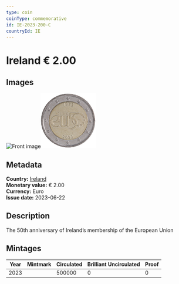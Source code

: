 ```yaml
---
type: coin
coinType: commemorative
id: IE-2023-200-C
countryId: IE
---
```


# Ireland € 2.00

## Images

<img src="../../Images/common-2007-200.webp" height="150" alt="Front image"><img src="Images/IE-2023-200.webp" height="150" alt="Back image">

## Metadata

**Country:** [Ireland](../../Countries/Ireland/index.md)\
**Monetary value:** € 2.00\
**Currency:** Euro\
**Issue date:** 2023-06-22

## Description
The 50th anniversary of Ireland’s membership of the European Union

## Mintages

| Year | Mintmark | Circulated | Brilliant Uncirculated | Proof |
| ---- | -------- | ---------- | ---------------------- | ----- |
| 2023 |          | 500000     | 0                      | 0     |
